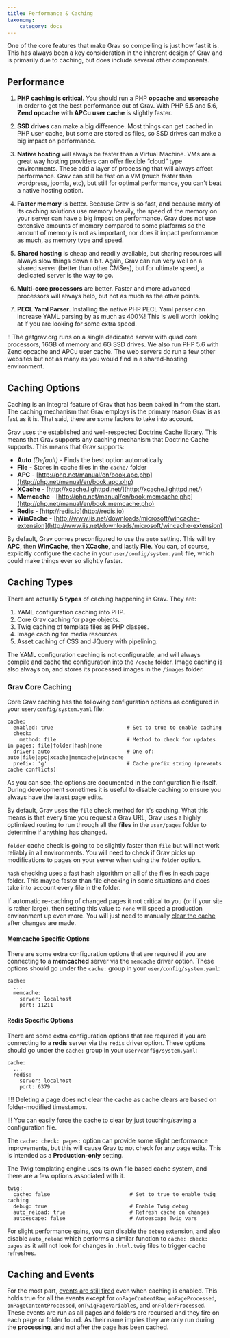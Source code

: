 ```yaml
---
title: Performance & Caching
taxonomy:
    category: docs
---
```


 One of the core features that make Grav so compelling is just how fast it is.  This has always been a key consideration in the inherent design of Grav and is primarily due to caching, but does include several other components.

## Performance

1. **PHP caching is critical**.  You should run a PHP **opcache** and **usercache** in order to get the best performance out of Grav. With PHP 5.5 and 5.6, **Zend opcache** with **APCu user cache** is slightly faster.

2. **SSD drives** can make a big difference. Most things can get cached in PHP user cache, but some are stored as files, so SSD drives can make a big impact on performance.

3. **Native hosting** will always be faster than a Virtual Machine.  VMs are a great way hosting providers can offer flexible “cloud” type environments. These add a layer of processing that will always affect performance. Grav can still be fast on a VM (much faster than wordpress, joomla, etc), but still for optimal performance, you can't beat a native hosting option.

4. **Faster memory** is better. Because Grav is so fast, and because many of its caching solutions use memory heavily, the speed of the memory on your server can have a big impact on performance. Grav does not use extensive amounts of memory compared to some platforms so the amount of memory is not as important, nor does it impact performance as much, as memory type and speed.

5. **Shared hosting** is cheap and readily available, but sharing resources will always slow things down a bit. Again, Grav can run very well on a shared server (better than other CMSes), but for ultimate speed, a dedicated server is the way to go.

6. **Multi-core processors** are better. Faster and more advanced processors will always help, but not as much as the other points.

7. **PECL Yaml Parser**.  Installing the native PHP PECL Yaml parser can increase YAML parsing by as much as 400%!  This is well worth looking at if you are looking for some extra speed.

!! The getgrav.org runs on a single dedicated server with quad core processors, 16GB of memory and 6G SSD drives. We also run PHP 5.6 with Zend opcache and APCu user cache. The web servers do run a few other websites but not as many as you would find in a shared-hosting environment.

## Caching Options

Caching is an integral feature of Grav that has been baked in from the start.  The caching mechanism that Grav employs is the primary reason Grav is as fast as it is.  That said, there are some factors to take into account.

Grav uses the established and well-respected [Doctrine Cache](http://docs.doctrine-project.org/en/latest/reference/caching.html) library. This means that Grav supports any caching mechanism that Doctrine Cache supports.  This means that Grav supports:

* **Auto** _(Default)_ - Finds the best option automatically
* **File** - Stores in cache files in the `cache/` folder
* **APC** - [http://php.net/manual/en/book.apc.php](http://php.net/manual/en/book.apc.php)
* **XCache** - [http://xcache.lighttpd.net/](http://xcache.lighttpd.net/)
* **Memcache** - [http://php.net/manual/en/book.memcache.php](http://php.net/manual/en/book.memcache.php)
* **Redis** - [http://redis.io](http://redis.io)
* **WinCache** - [http://www.iis.net/downloads/microsoft/wincache-extension](http://www.iis.net/downloads/microsoft/wincache-extension)

By default, Grav comes preconfigured to use the `auto` setting.  This will try **APC**, then **WinCache**, then **XCache**, and lastly **File**.  You can, of course, explicitly configure the cache in your `user/config/system.yaml` file, which could make things ever so slightly faster.

## Caching Types

There are actually **5 types** of caching happening in Grav.  They are:

1. YAML configuration caching into PHP.
2. Core Grav caching for page objects.
3. Twig caching of template files as PHP classes.
4. Image caching for media resources.
5. Asset caching of CSS and JQuery with pipelining.

The YAML configuration caching is not configurable, and will always compile and cache the configuration into the `/cache` folder. Image caching is also always on, and stores its processed images in the `/images` folder.

### Grav Core Caching

Core Grav caching has the following configuration options as configured in your `user/config/system.yaml` file:

```
cache:
  enabled: true                        # Set to true to enable caching
  check:
    method: file                       # Method to check for updates in pages: file|folder|hash|none
  driver: auto                         # One of: auto|file|apc|xcache|memcache|wincache
  prefix: 'g'                          # Cache prefix string (prevents cache conflicts)
```

As you can see, the options are documented in the configuration file itself.  During development sometimes it is useful to disable caching to ensure you always have the latest page edits.

By default, Grav uses the `file` check method for it's caching.  What this means is that every time you request a Grav URL, Grav uses a highly optimized routing to run through all the **files** in the `user/pages`  folder to determine if anything has changed.

`folder` cache check is going to be slightly faster than `file` but will not work reliably in all environments.  You will need to check if Grav picks up modifications to pages on your server when using the `folder` option.

`hash` checking uses a fast hash algorithm on all of the files in each page folder.  This maybe faster than file checking in some situations and does take into account every file in the folder.

If automatic re-caching of changed pages it not critical to you (or if your site is rather large), then setting this value to `none` will speed a production environment up even more. You will just need to manually [clear the cache](../grav-cli#clearing-grav-cache) after changes are made.

#### Memcache Specific Options

There are some extra configuration options that are required if you are connecting to a **memcached** server via the `memcache` driver option.  These options should go under the `cache:` group in your `user/config/system.yaml`:

```
cache:
  ...
  memcache:
    server: localhost
    port: 11211
```

#### Redis Specific Options

There are some extra configuration options that are required if you are connecting to a **redis** server via the `redis` driver option.  These options should go under the `cache:` group in your `user/config/system.yaml`:

```
cache:
  ...
  redis:
    server: localhost
    port: 6379
```

!!!! Deleting a page does not clear the cache as cache clears are based on folder-modified timestamps.

<!-- -->

!!! You can easily force the cache to clear by just touching/saving a configuration file.

The `cache: check: pages:` option can provide some slight performance improvements, but this will cause Grav to not check for any page edits.  This is intended as a **Production-only** setting.

The Twig templating engine uses its own file based cache system, and there are a few options associated with it.

```
twig:
  cache: false                          # Set to true to enable twig caching
  debug: true                           # Enable Twig debug
  auto_reload: true                     # Refresh cache on changes
  autoescape: false                     # Autoescape Twig vars
```

For slight performance gains, you can disable the `debug` extension, and also disable `auto_reload` which performs a similar function to `cache: check: pages` as it will not look for changes in `.html.twig` files to trigger cache refreshes.

## Caching and Events

For the most part, [events are still fired](../../plugins/event-hooks) even when caching is enabled.  This holds true for all the events except for `onPageContentRaw`, `onPageProcessed`, `onPageContentProcessed`, `onTwigPageVariables`, and `onFolderProcessed`.  These events are run as all pages and folders are recursed and they fire on each page or folder found.  As their name implies they are only run during the **processing**, and not after the page has been cached.
